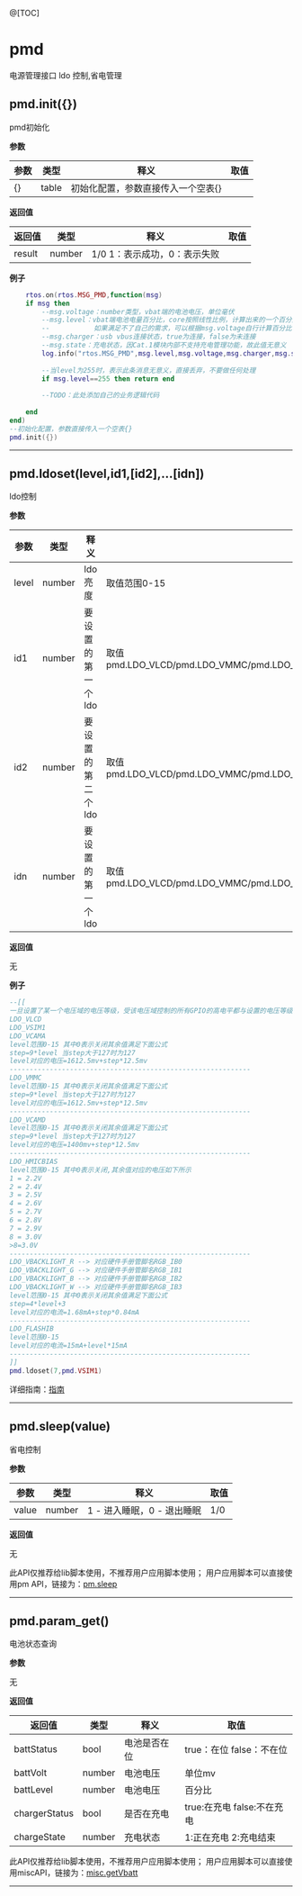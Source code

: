 @[TOC]

# pmd
电源管理接口 ldo 控制,省电管理
## pmd.init({})

pmd初始化

**参数**

|参数|类型|释义|取值|
|-|-|-|-|
|{}|table|初始化配置，参数直接传入一个空表{}|   |

**返回值**

|返回值|类型|释义|取值|
|-|-|-|-|
|result|number|1/0 1：表示成功，0：表示失败|  |

**例子**

```lua
    rtos.on(rtos.MSG_PMD,function(msg)
    if msg then
        --msg.voltage：number类型，vbat端的电池电压，单位毫伏
        --msg.level：vbat端电池电量百分比，core按照线性比例，计算出来的一个百分比，值为(msg.voltage-3400)*100/(4200-3400)
        --           如果满足不了自己的需求，可以根据msg.voltage自行计算百分比
        --msg.charger：usb vbus连接状态，true为连接，false为未连接
        --msg.state：充电状态，因Cat.1模块内部不支持充电管理功能，故此值无意义
        log.info("rtos.MSG_PMD",msg.level,msg.voltage,msg.charger,msg.state)
        
        --当level为255时，表示此条消息无意义，直接丢弃，不要做任何处理
        if msg.level==255 then return end
        
        --TODO：此处添加自己的业务逻辑代码
        
    end
end)
--初始化配置，参数直接传入一个空表{}
pmd.init({})

```

---



## pmd.ldoset(level,id1,[id2],...[idn])

ldo控制

**参数**

|参数|类型|释义|取值|
|-|-|-|-|
|level|number|ldo 亮度|取值范围0-15|
|id1|number|要设置的第一个 ldo|取值pmd.LDO_VLCD/pmd.LDO_VMMC/pmd.LDO_VSIM1/pmd.LDO_VCAMA/pmd.LDO_VCAMD/pmd.LDO_VBACKLIGHT_R/pmd.LDO_VBACKLIGHT_G/pmd.LDO_VBACKLIGHT_B/pmd.LDO_VBACKLIGHT_W/pmd.LDO_HMICBIAS/pmd.LDO_FLASHIB|
|id2|number|要设置的第二个 ldo|取值pmd.LDO_VLCD/pmd.LDO_VMMC/pmd.LDO_VSIM1/pmd.LDO_VCAMA/pmd.LDO_VCAMD/pmd.LDO_VBACKLIGHT_R/pmd.LDO_VBACKLIGHT_G/pmd.LDO_VBACKLIGHT_B/pmd.LDO_VBACKLIGHT_W/pmd.LDO_HMICBIAS/pmd.LDO_FLASHIB|
|idn|number|要设置的第一个 ldo|取值pmd.LDO_VLCD/pmd.LDO_VMMC/pmd.LDO_VSIM1/pmd.LDO_VCAMA/pmd.LDO_VCAMD/pmd.LDO_VBACKLIGHT_R/pmd.LDO_VBACKLIGHT_G/pmd.LDO_VBACKLIGHT_B/pmd.LDO_VBACKLIGHT_W/pmd.LDO_HMICBIAS/pmd.LDO_FLASHIB|

**返回值**

无

**例子**

```lua
--[[ 
一旦设置了某一个电压域的电压等级，受该电压域控制的所有GPIO的高电平都与设置的电压等级一致
LDO_VLCD
LDO_VSIM1
LDO_VCAMA	
level范围0-15 其中0表示关闭其余值满足下面公式
step=9*level 当step大于127时为127
level对应的电压=1612.5mv+step*12.5mv
------------------------------------------------------------
LDO_VMMC	
level范围0-15 其中0表示关闭其余值满足下面公式
step=9*level 当step大于127时为127
level对应的电压=1612.5mv+step*12.5mv
------------------------------------------------------------
LDO_VCAMD	
level范围0-15 其中0表示关闭其余值满足下面公式
step=9*level 当step大于127时为127
level对应的电压=1400mv+step*12.5mv
------------------------------------------------------------
LDO_HMICBIAS	
level范围0-15 其中0表示关闭,其余值对应的电压如下所示
1 = 2.2V
2 = 2.4V
3 = 2.5V
4 = 2.6V
5 = 2.7V
6 = 2.8V
7 = 2.9V
8 = 3.0V
>8=3.0V
------------------------------------------------------------
LDO_VBACKLIGHT_R --> 对应硬件手册管脚名RGB_IB0
LDO_VBACKLIGHT_G --> 对应硬件手册管脚名RGB_IB1
LDO_VBACKLIGHT_B --> 对应硬件手册管脚名RGB_IB2
LDO_VBACKLIGHT_W --> 对应硬件手册管脚名RGB_IB3	
level范围0-15 其中0表示关闭其余值满足下面公式
step=4*level+3
level对应的电流=1.68mA+step*0.84mA
------------------------------------------------------------
LDO_FLASHIB
level范围0-15
level对应的电流=15mA+level*15mA
------------------------------------------------------------
]]
pmd.ldoset(7,pmd.VSIM1) 


```
详细指南：[指南](https://doc.openluat.com/wiki/21?wiki_page_id=2037 "指南")

---



## pmd.sleep(value)

省电控制

**参数**

|参数|类型|释义|取值|
|-|-|-|-|
|value|number|1 - 进入睡眠，0 - 退出睡眠|1/0|

**返回值**

无

此API仅推荐给lib脚本使用，不推荐用户应用脚本使用；
用户应用脚本可以直接使用pm API，链接为：[pm.sleep](https://doc.openluat.com/wiki/21?wiki_page_id=2287#pmsleeptag_29 "pm.sleep")

---



## pmd.param_get()

电池状态查询

**参数**

无

**返回值**

|返回值|类型|释义|取值|
|-|-|-|-|
|battStatus|bool|电池是否在位|true：在位 false：不在位|
|battVolt|number|电池电压|单位mv|
|battLevel|number|电池电压|百分比|
|chargerStatus|bool|是否在充电|true:在充电 false:不在充电|
|chargeState|number|充电状态|1:正在充电 2:充电结束|

此API仅推荐给lib脚本使用，不推荐用户应用脚本使用；
用户应用脚本可以直接使用miscAPI，链接为：[misc.getVbatt](https://doc.openluat.com/wiki/21?wiki_page_id=2279#miscgetVbatt_238 "misc.getVbatt")

---



